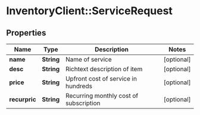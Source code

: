 # InventoryClient::ServiceRequest

## Properties
Name | Type | Description | Notes
------------ | ------------- | ------------- | -------------
**name** | **String** | Name of service | [optional] 
**desc** | **String** | Richtext description of item | [optional] 
**price** | **String** | Upfront cost of service in hundreds | [optional] 
**recurpric** | **String** | Recurring monthly cost of subscription | [optional] 


